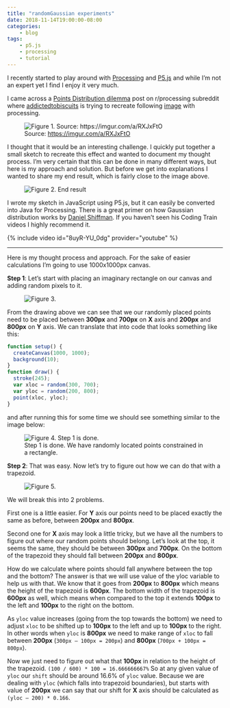 ```yaml
---
title: "randomGaussian experiments"
date: 2018-11-14T19:00:00-08:00
categories:
    - blog
tags:
    - p5.js
    - processing
    - tutorial
---
```


I recently started to play around with [Processing](https://processing.org/) and [P5.js](https://p5js.org/) and while I’m not an expert yet I find I enjoy it very much.

I came across a [Points Distribution dilemma](https://www.reddit.com/r/processing/comments/9wutfp/point_distribution_dilemma/) post on r/processing subreddit where [addictedtobiscuits](https://www.reddit.com/user/addictedtobiscuits) is trying to recreate following [image](https://imgur.com/a/RXJxFtO) with processing.

<figure>
  <img src="{{ site.baseurl }}/assets/images/randomguassian-fig1.png" alt="Figure 1. Source: https://imgur.com/a/RXJxFtO">
  <figcaption>Source: <a href="https://imgur.com/a/RXJxFtO">https://imgur.com/a/RXJxFtO</a></figcaption>
</figure>

I thought that it would be an interesting challenge. I quickly put together a small sketch to recreate this effect and wanted to document my thought process. I’m very certain that this can be done in many different ways, but here is my approach and solution. But before we get into explanations I wanted to share my end result, which is fairly close to the image above.

<figure>
    <img src="{{ site.baseurl }}/assets/images/randomguassian-fig2.png" alt="Figure 2. End result">
</figure>

I wrote my sketch in JavaScript using P5.js, but it can easily be converted into Java for Processing. There is a great primer on how Gaussian distribution works by [Daniel Shiffman](https://shiffman.net/). If you haven’t seen his Coding Train videos I highly recommend it.

{% include video id="8uyR-YU_0dg" provider="youtube" %}

* * *

Here is my thought process and approach. For the sake of easier calculations I’m going to use 1000x1000px canvas.

**Step 1**: Let’s start with placing an imaginary rectangle on our canvas and adding random pixels to it.

<figure>
    <img src="{{ site.baseurl }}/assets/images/randomguassian-fig3.png" alt="Figure 3.">
</figure>

From the drawing above we can see that we our randomly placed points need to be placed between **300px** and **700px** on **X** axis and **200px** and **800px** on **Y** axis. We can translate that into code that looks something like this:

~~~javascript
function setup() {
  createCanvas(1000, 1000);
  background(10);
}
function draw() {
  stroke(245);
  var xloc = random(300, 700);
  var yloc = random(200, 800);
  point(xloc, yloc);
}
~~~

and after running this for some time we should see something similar to the image below:

<figure>
    <img src="{{ site.baseurl }}/assets/images/randomguassian-fig4.png" alt="Figure 4. Step 1 is done.">
    <figcaption>Step 1 is done. We have randomly located points constrained in a rectangle.</figcaption>
</figure>

**Step 2**: That was easy. Now let’s try to figure out how we can do that with a trapezoid.

<figure>
    <img src="{{ site.baseurl }}/assets/images/randomguassian-fig5.png" alt="Figure 5.">
</figure>

We will break this into 2 problems.

First one is a little easier. For **Y** axis our points need to be placed exactly the same as before, between **200px** and **800px**.

Second one for **X** axis may look a little tricky, but we have all the numbers to figure out where our random points should belong. Let’s look at the top, it seems the same, they should be between **300px** and **700px**. On the bottom of the trapezoid they should fall between **200px** and **800px**.

How do we calculate where points should fall anywhere between the top and the bottom? The answer is that we will use value of the yloc variable to help us with that. We know that it goes from **200px** to **800px** which means the height of the trapezoid is **600px**. The bottom width of the trapezoid is **600px** as well, which means when compared to the top it extends **100px** to the left and **100px** to the right on the bottom.

As `yloc` value increases (going from the top towards the bottom) we need to adjust `xloc` to be shifted up to **100px** to the left and up to **100px** to the right. In other words when `yloc` is **800px** we need to make range of `xloc` to fall between **200px** (`300px — 100px = 200px`) and **800px** (`700px + 100px = 800px`).

Now we just need to figure out what that **100px** in relation to the height of the trapezoid. `(100 / 600) * 100 = 16.666666667%` So at any given value of `yloc` our `shift` should be around 16.6% of `yloc` value. Because we are dealing with `yloc` (which falls into trapezoid boundaries), but starts with value of **200px** we can say that our shift for **X** axis should be calculated as `(yloc — 200) * 0.166`.